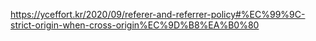 https://yceffort.kr/2020/09/referer-and-referrer-policy#%EC%99%9C-strict-origin-when-cross-origin%EC%9D%B8%EA%B0%80